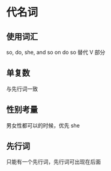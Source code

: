 # 代名词

## 使用词汇
so, do, she, and so on
do so 替代 V 部分

## 单复数
与先行词一致

## 性别考量
男女性都可以的时候，优先 she

## 先行词
只能有一个先行词，先行词可出现在后面